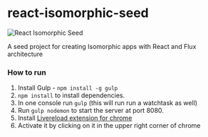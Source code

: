 # react-isomorphic-seed

![React Isomorphic Seed](https://s3-us-west-2.amazonaws.com/devmag-engineering-blog/react-isomorphic-seed-1.jpg)

A seed project for creating Isomorphic apps with React and Flux architecture

### How to run 

1. Install Gulp - `npm install -g gulp`
2. `npm install` to install dependencies.
3. In one console run `gulp` (this will run run a watchtask as well)
4. Run `gulp nodemon` to start the server at port 8080.
5. Install [Livereload extension for chrome](https://chrome.google.com/webstore/detail/livereload/jnihajbhpnppcggbcgedagnkighmdlei)
6. Activate it by clicking on it in the upper right corner of chrome

